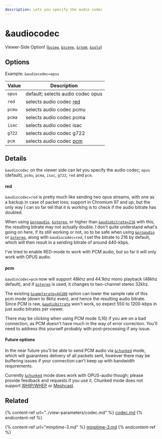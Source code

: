 ```yaml
---
description: Lets you specify the audio codec
---
```


# \&audiocodec

Viewer-Side Option! ([`&view`](../view-parameters/view.md), [`&scene`](../view-parameters/scene.md), [`&room`](../../general-settings/room.md), [`&solo`](../mixer-scene-parameters/and-solo.md))

## Options

Example: `&audiocodec=opus`

| Value  | Description                                  |
| ------ | -------------------------------------------- |
| `opus` | default; selects audio codec opus            |
| `red`  | selects audio codec [red](minptime-1.md#red) |
| `pcmu` | selects audio codec pcmu                     |
| `pcma` | selects audio codec pcma                     |
| `isac` | selects audio codec isac                     |
| `g722` | selects audio codec g722                     |
| `pcm`  | selects audio codec [pcm](minptime-1.md#pcm) |

## Details

`&audiocodec` on the viewer side can let you specify the audio codec; `opus` (default), `pcmu`, `pcma`, `isac`, `g722`, `red` and `pcm`.

#### red

`&audiocodec=red` is pretty much like sending two opus streams, with one as a backup in case of packet loss; support in Chromium 97 and up, but the only way I can so far tell that it is working is to check if the audio bitrate has doubled.

When using [`&proaudio`](and-proaudio.md), [`&stereo`](../../general-settings/stereo.md), or higher than [`&audiobitrate=216`](../view-parameters/audiobitrate.md) with this, the resulting bitrate may not actually double. I don't quite understand what's going on here, if its still working or not, so to be safe when using [`&proaudio`](and-proaudio.md) or [`&stereo`](../../general-settings/stereo.md), along with `&audiocodec=red`, I set the bitrate to 216 by default, which will then result in a sending bitrate of around 440-kbps.

I've tried to enable RED-mode to work with PCM audio, but so far it will only work with OPUS audio.

#### pcm

`&audiocodec=pcm` now will support 48khz and 44.1khz mono playback (48khz default), and if [`&stereo`](../../general-settings/stereo.md) is used, it changes to two-channel stereo 32khz.

The existing [`&samplerate=44100`](../view-parameters/and-samplerate.md) option can lower the sample rate of this pcm mode (down to 8khz even), and hence the resulting audio bitrate. Since PCM is raw, [`&audiobitrate`](../view-parameters/audiobitrate.md) won't work, so expect 550 to 1200-kbps in just audio bitrates per viewer.

There may be clicking when using PCM mode (L16) if you are on a bad connection, as PCM doesn't have much in the way of error correction.  You'll need to address this yourself probably with post-processing if any issue.

#### Future options

In the near future you'll be able to send PCM audio via [`&chunked`](../../newly-added-parameters/and-chunked.md) mode, which will guarantees delivery of all packets sent, however there may be buffering issues if your connection can't keep up with bandwidth requirements.

Currently [`&chunked`](../../newly-added-parameters/and-chunked.md) mode does work with OPUS-audio though; please provide feedback and requests if you use it. Chunked mode does not support [WHIP/WHEP](../../steves-helper-apps/whip-and-whep-tooling.md) or [Meshcast](../../newly-added-parameters/and-meshcast.md).

## Related

{% content-ref url="../view-parameters/codec.md" %}
[codec.md](../view-parameters/codec.md)
{% endcontent-ref %}

{% content-ref url="minptime-3.md" %}
[minptime-3.md](minptime-3.md)
{% endcontent-ref %}
